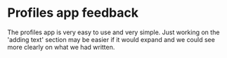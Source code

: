 # Profiles app feedback
The profiles app is very easy to use and very simple. Just working on the 'adding text' section may be easier if it would expand and we could see more clearly on what we had written. 

